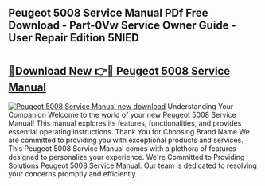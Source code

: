 ## Peugeot 5008 Service Manual PDf Free Download - Part-0Vw Service Owner Guide - User Repair Edition 5NlED

# <h2><a href="http://bc67416.oget.top/?id=Peugeot+5008+Service+Manual">🔗Download New 👉🔴 Peugeot 5008 Service Manual</a></h2>

[![Peugeot 5008 Service Manual new download](https://i.imgur.com/5g1atiW.png)](http://bc67416.oget.top/?id=Peugeot+5008+Service+Manual)
Understanding Your Companion Welcome to the world of your new Peugeot 5008 Service Manual! This manual explores its features, functionalities, and provides essential operating instructions. Thank You for Choosing Brand Name We are committed to providing you with exceptional products and services. This Peugeot 5008 Service Manual comes with a plethora of features designed to personalize your experience. We're Committed to Providing Solutions Peugeot 5008 Service Manual. Our team is dedicated to resolving your concerns promptly and efficiently.
